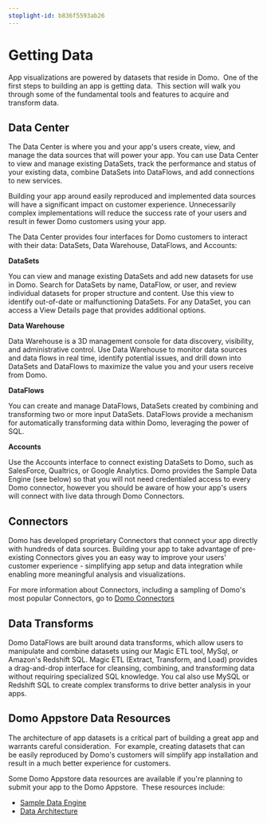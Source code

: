 ```yaml
---
stoplight-id: b836f5593ab26
---
```


# Getting Data

App visualizations are powered by datasets that reside in Domo.  One of the first steps to building an app is getting data.  This section will walk you through some of the fundamental tools and features to acquire and transform data.

## Data Center

The Data Center is where you and your app's users create, view, and manage the data sources that will power your app. You can use Data Center to view and manage existing DataSets, track the performance and status of your existing data, combine DataSets into DataFlows, and add connections to new services.

Building your app around easily reproduced and implemented data sources will have a significant impact on customer experience. Unnecessarily complex implementations will reduce the success rate of your users and result in fewer Domo customers using your app.

The Data Center provides four interfaces for Domo customers to interact with their data: DataSets, Data Warehouse, DataFlows, and Accounts:

<strong>DataSets</strong>

You can view and manage existing DataSets and add new datasets for use in Domo. Search for DataSets by name, DataFlow, or user, and review individual datasets for proper structure and content. Use this view to identify out-of-date or malfunctioning DataSets. For any DataSet, you can access a View Details page that provides additional options.

<strong>Data Warehouse</strong>

Data Warehouse is a 3D management console for data discovery, visibility, and administrative control. Use Data Warehouse to monitor data sources and data flows in real time, identify potential issues, and drill down into DataSets and DataFlows to maximize the value you and your users receive from Domo.

<strong>DataFlows</strong>

You can create and manage DataFlows, DataSets created by combining and transforming two or more input DataSets. DataFlows provide a mechanism for automatically transforming data within Domo, leveraging the power of SQL.

<strong>Accounts</strong>

Use the Accounts interface to connect existing DataSets to Domo, such as SalesForce, Qualtrics, or Google Analytics. Domo provides the Sample Data Engine (see below) so that you will not need credentialed access to every Domo connector, however you should be aware of how your app's users will connect with live data through Domo Connectors.

## Connectors

Domo has developed proprietary Connectors that connect your app directly with hundreds of data sources. Building your app to take advantage of pre-existing Connectors gives you an easy way to improve your users' customer experience - simplifying app setup and data integration while enabling more meaningful analysis and visualizations.

For more information about Connectors, including a sampling of Domo's most popular Connectors, go to <a href="https://www.domo.com/connectors" target="_blank" rel="noopener">Domo Connectors</a>

## Data Transforms

Domo DataFlows are built around data transforms, which allow users to manipulate and combine datasets using our Magic ETL tool, MySql, or Amazon's Redshift SQL. Magic ETL (Extract, Transform, and Load) provides a drag-and-drop interface for cleansing, combining, and transforming data without requiring specialized SQL knowledge. You cal also use MySQL or Redshift SQL to create complex transforms to drive better analysis in your apps.

## Domo Appstore Data Resources

The architecture of app datasets is a critical part of building a great app and warrants careful consideration.  For example, creating datasets that can be easily reproduced by Domo's customers will simplify app installation and result in a much better experience for customers.

Some Domo Appstore data resources are available if you're planning to submit your app to the Domo Appstore.  These resources include:

- [Sample Data Engine](../Domo-Marketplace/marketplace-data-resources.md#sample-data-engine)
- [Data Architecture](../Domo-Marketplace/marketplace-data-resources.md#data-architecture)


